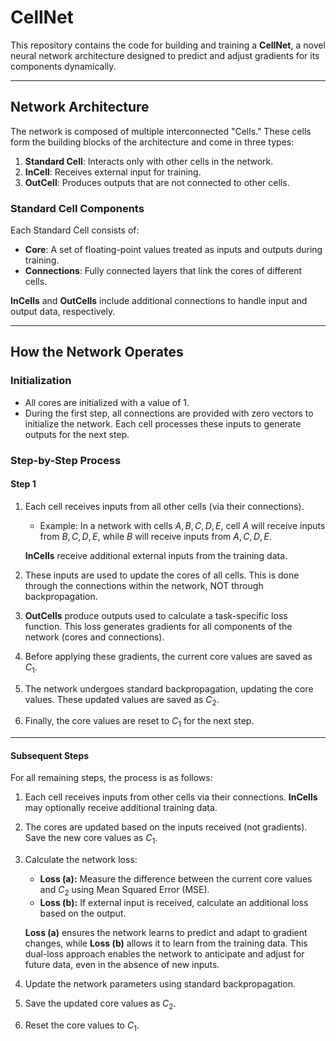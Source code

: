 # CellNet

This repository contains the code for building and training a **CellNet**, a novel neural network architecture designed to predict and adjust gradients for its components dynamically.

---

## Network Architecture

The network is composed of multiple interconnected "Cells." These cells form the building blocks of the architecture and come in three types:

1. **Standard Cell**: Interacts only with other cells in the network.
2. **InCell**: Receives external input for training.
3. **OutCell**: Produces outputs that are not connected to other cells.

### Standard Cell Components

Each Standard Cell consists of:
- **Core**: A set of floating-point values treated as inputs and outputs during training.
- **Connections**: Fully connected layers that link the cores of different cells.

**InCells** and **OutCells** include additional connections to handle input and output data, respectively.

---

## How the Network Operates

### Initialization

- All cores are initialized with a value of 1.
- During the first step, all connections are provided with zero vectors to initialize the network. Each cell processes these inputs to generate outputs for the next step.

### Step-by-Step Process

#### **Step 1**
1. Each cell receives inputs from all other cells (via their connections).
   - Example: In a network with cells $A, B, C, D, E$, cell $A$ will receive inputs from $B, C, D, E$, while $B$ will receive inputs from $A, C, D, E$.

   **InCells** receive additional external inputs from the training data.
3. These inputs are used to update the cores of all cells. This is done through the connections within the network, NOT through backpropagation.
4. **OutCells** produce outputs used to calculate a task-specific loss function. This loss generates gradients for all components of the network (cores and connections).
5. Before applying these gradients, the current core values are saved as $C_1$.
6. The network undergoes standard backpropagation, updating the core values. These updated values are saved as $C_2$.
7. Finally, the core values are reset to $C_1$ for the next step.

---

#### **Subsequent Steps**
For all remaining steps, the process is as follows:

1. Each cell receives inputs from other cells via their connections. **InCells** may optionally receive additional training data.
2. The cores are updated based on the inputs received (not gradients). Save the new core values as $C_1$.
3. Calculate the network loss:
   - **Loss (a):** Measure the difference between the current core values and $C_2$ using Mean Squared Error (MSE).
   - **Loss (b):** If external input is received, calculate an additional loss based on the output.

    **Loss (a)** ensures the network learns to predict and adapt to gradient changes, while **Loss (b)** allows it to learn from the training data. This dual-loss approach enables the network to anticipate and adjust for future data, even in the absence of new inputs.
5. Update the network parameters using standard backpropagation.
6. Save the updated core values as $C_2$.
7. Reset the core values to $C_1$.